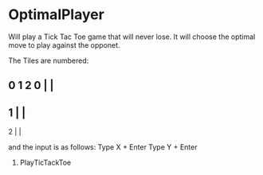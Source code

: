 OptimalPlayer
=============

Will play a Tick Tac Toe game that will never lose. It will choose the optimal move to play against the opponet.

The Tiles are numbered:

  0   1  2
0   |  |
  --------
1   |  |
  --------
2   |  |

and the input is as follows:
Type X + Enter
Type Y + Enter

<ol>
  <li>PlayTicTackToe</li>
</ol>

